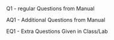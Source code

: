 Q1 - regular Questions from Manual

AQ1 - Additional Questions from Manual

EQ1 - Extra Questions Given in Class/Lab

